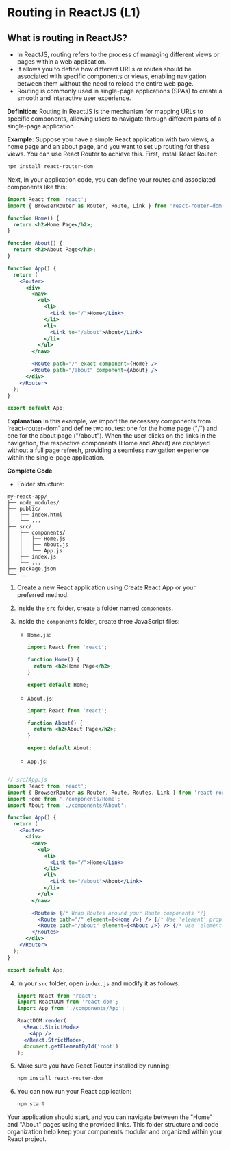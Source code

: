 # Routing in ReactJS (L1)

## What is routing in ReactJS? 

* In ReactJS, routing refers to the process of managing different views or pages within a web application.
* It allows you to define how different URLs or routes should be associated with specific components or views, enabling navigation between them without the need to reload the entire web page.
* Routing is commonly used in single-page applications (SPAs) to create a smooth and interactive user experience.

**Definition**: Routing in ReactJS is the mechanism for mapping URLs to specific components, allowing users to navigate through different parts of a single-page application.


**Example**:
Suppose you have a simple React application with two views, a home page and an about page, and you want to set up routing for these views. You can use React Router to achieve this. First, install React Router:

```bash
npm install react-router-dom
```

Next, in your application code, you can define your routes and associated components like this:

```jsx
import React from 'react';
import { BrowserRouter as Router, Route, Link } from 'react-router-dom';

function Home() {
  return <h2>Home Page</h2>;
}

function About() {
  return <h2>About Page</h2>;
}

function App() {
  return (
    <Router>
      <div>
        <nav>
          <ul>
            <li>
              <Link to="/">Home</Link>
            </li>
            <li>
              <Link to="/about">About</Link>
            </li>
          </ul>
        </nav>

        <Route path="/" exact component={Home} />
        <Route path="/about" component={About} />
      </div>
    </Router>
  );
}

export default App;
```

**Explanation**
In this example, we import the necessary components from 'react-router-dom' and define two routes: one for the home page ("/") and one for the about page ("/about"). When the user clicks on the links in the navigation, the respective components (Home and About) are displayed without a full page refresh, providing a seamless navigation experience within the single-page application.

**Complete Code**

* Folder structure:

```
my-react-app/
├── node_modules/
├── public/
│   ├── index.html
│   └── ...
├── src/
│   ├── components/
│   │   ├── Home.js
│   │   ├── About.js
│   │   └── App.js
│   ├── index.js
│   └── ...
├── package.json
└── ...
```

1. Create a new React application using Create React App or your preferred method.

2. Inside the `src` folder, create a folder named `components`.

3. Inside the `components` folder, create three JavaScript files:

   - `Home.js`:

     ```jsx
     import React from 'react';

     function Home() {
       return <h2>Home Page</h2>;
     }

     export default Home;
     ```

   - `About.js`:

     ```jsx
     import React from 'react';

     function About() {
       return <h2>About Page</h2>;
     }

     export default About;
     ```

   - `App.js`:

```jsx

// src/App.js
import React from 'react';
import { BrowserRouter as Router, Route, Routes, Link } from 'react-router-dom'; 
import Home from './components/Home';
import About from './components/About';

function App() {
  return (
    <Router>
      <div>
        <nav>
          <ul>
            <li>
              <Link to="/">Home</Link>
            </li>
            <li>
              <Link to="/about">About</Link>
            </li>
          </ul>
        </nav>

        <Routes> {/* Wrap Routes around your Route components */}
          <Route path="/" element={<Home />} /> {/* Use 'element' prop */}
          <Route path="/about" element={<About />} /> {/* Use 'element' prop */}
        </Routes>
      </div>
    </Router>
  );
}

export default App;


```

4. In your `src` folder, open `index.js` and modify it as follows:

   ```jsx
   import React from 'react';
   import ReactDOM from 'react-dom';
   import App from './components/App';

   ReactDOM.render(
     <React.StrictMode>
       <App />
     </React.StrictMode>,
     document.getElementById('root')
   );
   ```

5. Make sure you have React Router installed by running:

   ```bash
   npm install react-router-dom
   ```

6. You can now run your React application:

   ```bash
   npm start
   ```

Your application should start, and you can navigate between the "Home" and "About" pages using the provided links. This folder structure and code organization help keep your components modular and organized within your React project.